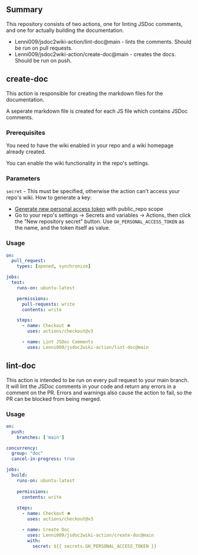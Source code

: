 ## Summary
This repository consists of two actions, one for linting JSDoc comments, and one for actually building the documentation.

- Lenni009/jsdoc2wiki-action/lint-doc@main - lints the comments. Should be run on pull requests.
- Lenni009/jsdoc2wiki-action/create-doc@main - creates the docs. Should be run on push.

## create-doc
This action is responsible for creating the markdown files for the documentation.

A seperate markdown file is created for each JS file which contains JSDoc comments.

### Prerequisites
You need to have the wiki enabled in your repo and a wiki homepage already created.

You can enable the wiki functionality in the repo's settings.

### Parameters
`secret` - This must be specified, otherwise the action can't access your repo's wiki.
How to generate a key:
- [Generate new personal access token](https://github.com/settings/tokens/new) with public_repo scope
- Go to your repo's settings -> Secrets and variables -> Actions, then click the "New repository secret" button. Use `GH_PERSONAL_ACCESS_TOKEN` as the name, and the token itself as value.

### Usage
```yml
on:
  pull_request:
    types: [opened, synchronize]

jobs:
  test:
    runs-on: ubuntu-latest

    permissions:
      pull-requests: write
      contents: write

    steps:
      - name: Checkout 🛎️
        uses: actions/checkout@v3

      - name: Lint JSDoc Comments
        uses: Lenni009/jsdoc2wiki-action/lint-doc@main
```

## lint-doc
This action is intended to be run on every pull request to your main branch. It will lint the JSDoc comments in your code and return any errors in a comment on the PR. Errors and warnings also cause the action to fail, so the PR can be blocked from being merged.

### Usage
```yml
on:
  push:
    branches: ['main']

concurrency:
  group: "doc"
  cancel-in-progress: true

jobs:
  build:
    runs-on: ubuntu-latest
    
    permissions:
      contents: write
    
    steps:
      - name: Checkout 🛎️
        uses: actions/checkout@v3

      - name: Create Doc
        uses: Lenni009/jsdoc2wiki-action/create-doc@main
        with:
          secret: ${{ secrets.GH_PERSONAL_ACCESS_TOKEN }}
```